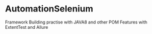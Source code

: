 # AutomationSelenium
Framework Building practise with JAVA8 and other POM Features with ExtentTest and Allure
